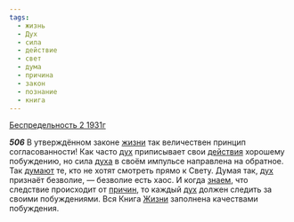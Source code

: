 ```yaml
---
tags:
  - жизнь
  - Дух
  - сила
  - действие
  - свет
  - дума
  - причина
  - закон
  - познание
  - книга
---
```


[Беспредельность 2 1931г](/agni/1931)

___506___
В утверждённом законе [жизни](/tag/#жизнь) так величествен принцип согласованности! Как часто [дух](/tag/#Дух) приписывает свои [действия](/tag/#действие) хорошему побуждению, но сила [духа](/tag/#Дух) в своём импульсе направлена на обратное. Так [думают](/tag/#дума) те, кто не хотят смотреть прямо к Свету. Думая так, [дух](/tag/#Дух) признаёт безволие, — безволие есть хаос. И когда [знаем](/tag/#познание), что следствие происходит от [причин](/tag/#причина), то каждый [дух](/tag/#Дух) должен следить за своими побуждениями. Вся Книга [Жизни](/tag/#жизнь) заполнена качествами побуждения.   

